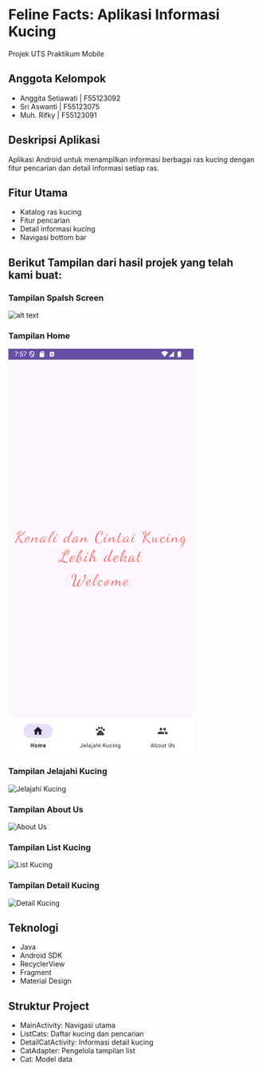 # Feline Facts: Aplikasi Informasi Kucing

Projek UTS Praktikum Mobile

## Anggota Kelompok
- Anggita Setiawati | F55123092
- Sri Aswanti | F55123075
- Muh. Rifky | F55123091

## Deskripsi Aplikasi
Aplikasi Android untuk menampilkan informasi berbagai ras kucing dengan fitur pencarian dan detail informasi setiap ras.

## Fitur Utama
- Katalog ras kucing
- Fitur pencarian
- Detail informasi kucing
- Navigasi bottom bar

## Berikut Tampilan dari hasil projek yang telah kami buat:

### Tampilan Spalsh Screen
![alt text](screenshots/splash_screen.png?raw=true)

### Tampilan Home
![Home Screen](https://github.com/wanty3/Aplikasi_Katalog_Kucing/blob/main/app/screenshoots/home.png)

### Tampilan Jelajahi Kucing
![Jelajahi Kucing](screenshots/jelajahi_kucing.png)

### Tampilan About Us
![About Us](shttps://github.com/wanty3/Aplikasi_Katalog_Kucing/blob/main/app/screenshoots/about_us.png)

### Tampilan List Kucing
![List Kucing](screenshots/list_kucing.png)

### Tampilan Detail Kucing
![Detail Kucing](screenshots/detail_kucing.png)

## Teknologi
- Java
- Android SDK
- RecyclerView
- Fragment
- Material Design

## Struktur Project
- MainActivity: Navigasi utama
- ListCats: Daftar kucing dan pencarian
- DetailCatActivity: Informasi detail kucing
- CatAdapter: Pengelola tampilan list
- Cat: Model data
